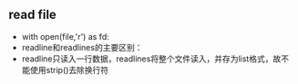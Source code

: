 ## read file
+ with open(file,'r') as fd:
+ readline和readlines的主要区别：
+ readline只读入一行数据，readlines将整个文件读入，并存为list格式，故不能使用strip()去除换行符

